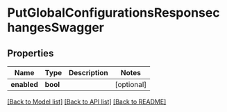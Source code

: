 # PutGlobalConfigurationsResponsechangesSwagger

## Properties
Name | Type | Description | Notes
------------ | ------------- | ------------- | -------------
**enabled** | **bool** |  | [optional] 

[[Back to Model list]](../../README.md#documentation-for-models) [[Back to API list]](../../README.md#documentation-for-api-endpoints) [[Back to README]](../../README.md)

